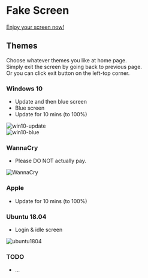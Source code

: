 # Fake Screen

[Enjoy your screen now!](https://sh1zuku.csie.io/fake-screen)

## Themes

Choose whatever themes you like at home page.  
Simply exit the screen by going back to previous page.  
Or you can click exit button on the left-top corner.

### Windows 10

- Update and then blue screen
- Blue screen
- Update for 10 mins (to 100%)

![win10-update](https://i.imgur.com/9BcwA3O.png)  
![win10-blue](https://i.imgur.com/y3bBFm8.jpg)

### WannaCry

- Please DO NOT actually pay.

![WannaCry](https://i.imgur.com/xAnkGV6.png)

### Apple

- Update for 10 mins (to 100%)

### Ubuntu 18.04

- Login & idle screen

![ubuntu1804](https://i.imgur.com/eLGA5KO.jpg)

### TODO

- ...
